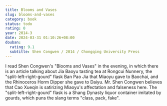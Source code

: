 ```yaml
---
title: Blooms and Vases
slug: blooms-and-vases
category: book
status: todo
rating: 0
year: 2014-3
date: 2024-03-31 01:10:26+08:00
douban:
  rating: 9.1
  subtitle: Shen Congwen / 2014 / Chongqing University Press
---
```


I read Shen Congwen's "Blooms and Vases" in the evening, in which there is an article talking about Jia Baoyu tasting tea at Rongcui Nunnery, the "split-left-right-gourd" flask Ban Pao Jia that Miaoyu gave to Baochai, and the Rhinoceros Horm Dipper she gave to Daiyu. Mr. Shen Congwen believes that Cao Xueqin is satirizing Miaoyu's affectation and falseness here. The "split-left-right-gourd" flask is a Shang Dynasty liquor container imitated by gourds, which puns the slang terms "class, pack, fake".
